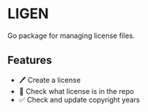 # LIGEN

Go package for managing license files.

## Features

- 🖊️ Create a license
- 🔎 Check what license is in the repo
- ✅ Check and update copyright years

